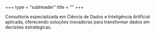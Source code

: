+++
type = "subheader"
title = ""
+++

Consultoria especializada em Ciência de Dados e Inteligência Artificial aplicada, oferecendo soluções inovadoras para transformar dados em decisões estratégicas.
